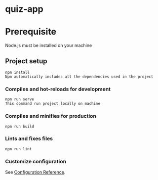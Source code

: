 # quiz-app
# Prerequisite
Node.js must be installed on your machine
## Project setup
```
npm install
Npm automatically includes all the dependencies used in the project
```

### Compiles and hot-reloads for development
```
npm run serve
This command run project locally on machine
```

### Compiles and minifies for production
```
npm run build
```

### Lints and fixes files
```
npm run lint
```

### Customize configuration
See [Configuration Reference](https://cli.vuejs.org/config/).

